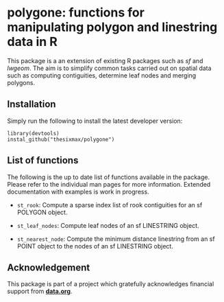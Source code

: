 # **polygone:** functions for manipulating polygon and linestring data in R

This package is a an extension of existing R packages such as *sf* and *lwgeom*. The aim is to simplify common tasks carried out on spatial data such as computing contiguities, determine leaf nodes and merging polygons.

## Installation

Simply run the following to install the latest developer version:

    library(devtools)
    instal_github("thesixmax/polygone")

## List of functions

The following is the up to date list of functions available in the package. Please refer to the individual man pages for more information. Extended documentation with examples is work in progress.

-   `st_rook`: Compute a sparse index list of rook contiguities for an sf POLYGON object.

-   `st_leaf_nodes`: Compute leaf nodes of an sf LINESTRING object.

-   `st_nearest_node`: Compute the minimum distance linestring from an sf POINT object to the nodes of an sf LINESTRING object.

## Acknowledgement

This package is part of a project which gratefully acknowledges financial support from [**data.org**](https://data.org).

